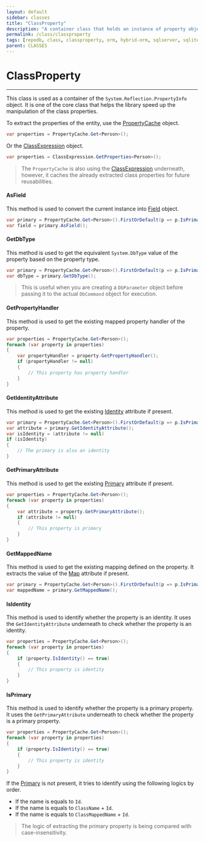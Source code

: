 ```yaml
---
layout: default
sidebar: classes
title: "ClassProperty"
description: "A container class that holds an instance of property object. It also contains all the necesarry methods that is relevant to the current property object."
permalink: /class/classproperty
tags: [repodb, class, classproperty, orm, hybrid-orm, sqlserver, sqlite, mysql, postgresql]
parent: CLASSES
---
```


# ClassProperty

---

This class is used as a container of the `System.Reflection.PropertyInfo` object. It is one of the core class that helps the library speed up the manipulation of the class properties.

To extract the properties of the entity, use the [PropertyCache](/cacher/propertycache) object.

```csharp
var properties = PropertyCache.Get<Person>();
```

Or the [ClassExpression](/class/classexpression) object.

```csharp
var properties = ClassExpression.GetProperties<Person>();
```

> The `PropertyCache` is also using the [ClassExpression](/class/classexpression) underneath, however, it caches the already extracted class properties for future reusabilities.

#### AsField

This method is used to convert the current instance into [Field](/class/field) object.

```csharp
var primary = PropertyCache.Get<Person>().FirstOrDefault(p => p.IsPrimary() == true);
var field = primary.AsField();
```

#### GetDbType

This method is used to get the equivalent `System.DbType` value of the property based on the property type.

```csharp
var primary = PropertyCache.Get<Person>().FirstOrDefault(p => p.IsPrimary() == true);
var dbType = primary.GetDbType();
```

> This is useful when you are creating a `DbParameter` object before passing it to the actual `DbCommand` object for execution.

#### GetPropertyHandler

This method is used to get the existing mapped property handler of the property.

```csharp
var properties = PropertyCache.Get<Person>();
foreach (var property in properties)
{
    var propertyHandler = property.GetPropertyHandler();
    if (propertyHandler != null)
    {
        // This property has property handler
    }
}
```

#### GetIdentityAttribute

This method is used to get the existing [Identity](/attribute/identity) attribute if present.

```csharp
var primary = PropertyCache.Get<Person>().FirstOrDefault(p => p.IsPrimary() == true);
var attribute = primary.GetIdentityAttribute();
var isIdentity = (attribute != null)
if (isIdentity)
{
    // The primary is also an identity
}
```

#### GetPrimaryAttribute

This method is used to get the existing [Primary](/attribute/primary) attribute if present.

```csharp
var properties = PropertyCache.Get<Person>();
foreach (var property in properties)
{
    var attribute = property.GetPrimaryAttribute();
    if (attribute != null)
    {
        // This property is primary
    }
}
```

#### GetMappedName

This method is used to get the existing mapping defined on the property. It extracts the value of the [Map](/attribute/map) attribute if present.

```csharp
var primary = PropertyCache.Get<Person>().FirstOrDefault(p => p.IsPrimary() == true);
var mappedName = primary.GetMappedName();
```

#### IsIdentity

This method is used to identify whether the property is an identity. It uses the `GetIdentityAttribute` underneath to check whether the property is an identity.

```csharp
var properties = PropertyCache.Get<Person>();
foreach (var property in properties)
{
    if (property.IsIdentity() == true)
    {
        // This property is identity
    }
}
```

#### IsPrimary

This method is used to identify whether the property is a primary property. It uses the `GetPrimaryAttribute` underneath to check whether the property is a primary property.

```csharp
var properties = PropertyCache.Get<Person>();
foreach (var property in properties)
{
    if (property.IsIdentity() == true)
    {
        // This property is identity
    }
}
```

If the [Primary](/attribute/primary) is not present, it tries to identify using the following logics by order.

- If the name is equals to `Id`.
- If the name is equals to `ClassName` + `Id`.
- If the name is equals to `ClassMappedName` + `Id`.

> The logic of extracting the primary property is being compared with case-insensitivity.




